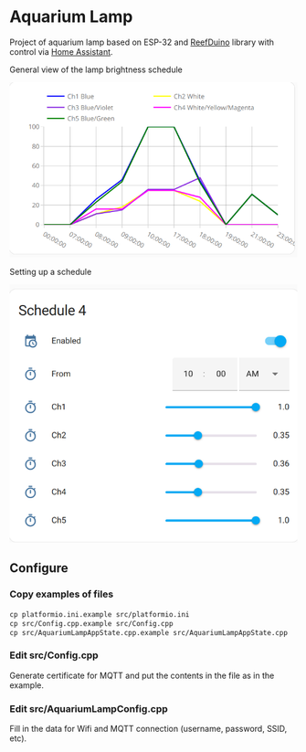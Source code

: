 Aquarium Lamp
=============

Project of aquarium lamp based on ESP-32 and [ReefDuino](https://github.com/yoreek/ReefDuino) library with 
control via [Home Assistant](https://www.home-assistant.io/).

General view of the lamp brightness schedule

![LampChart.png](extras/images/LampChart.png)

Setting up a schedule

![LampSchedule.png](extras/images/LampSchedule.png)

Configure
---------

### Copy examples of files
```shell
cp platformio.ini.example src/platformio.ini
cp src/Config.cpp.example src/Config.cpp
cp src/AquariumLampAppState.cpp.example src/AquariumLampAppState.cpp
```

### Edit src/Config.cpp
Generate certificate for MQTT and put the contents in the file as in the example.

### Edit src/AquariumLampConfig.cpp
Fill in the data for Wifi and MQTT connection (username, password, SSID, etc).
